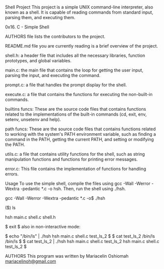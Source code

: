 Shell Project
This project is a simple UNIX command-line interpreter, also known as a shell. It is capable of reading commands from standard input, parsing them, and executing them.

0x16. C - Simple Shell

 
AUTHORS file lists the contributors to the project.

README.md file you are currently reading is a brief overview of the project.

shell.h: a header file that includes all the necessary libraries, function prototypes, and global variables.

main.c: the main file that contains the loop for getting the user input, parsing the input, and executing the command.

prompt.c: a file that handles the prompt display for the shell.

execute.c: a file that contains the functions for executing the non-built-in commands.

builtins funcs: These are the source code files that contains functions related to the implementations of the built-in commands (cd, exit, env, setenv, unsetenv and help).

path funcs: These are the source code files that contains functions related to working with the system's PATH environment variable, such as finding a command in the PATH, getting the current PATH, and setting or modifying the PATH.

utils.c: a file that contains utility functions for the shell, such as string manipulation functions and functions for printing error messages.

error.c: This file contains the implementation of functions for handling errors.


Usage
To use the simple shell, compile the files using gcc -Wall -Werror -Wextra -pedantic *.c -o hsh. Then, run the shell using ./hsh.

gcc -Wall -Werror -Wextra -pedantic *.c -o$ ./hsh

($) ls

hsh main.c shell.c shell.h

$ exit
$
also in non-interactive mode:

$ echo "/bin/ls" | ./hsh
hsh main.c shell.c test_ls_2
$
$ cat test_ls_2
/bin/ls
/bin/ls
$
$ cat test_ls_2 | ./hsh
hsh main.c shell.c test_ls_2
hsh main.c shell.c test_ls_2
$


AUTHORS
This program was written by Mariacelin Oshiomah <mariacelinoh@gmail.com>

